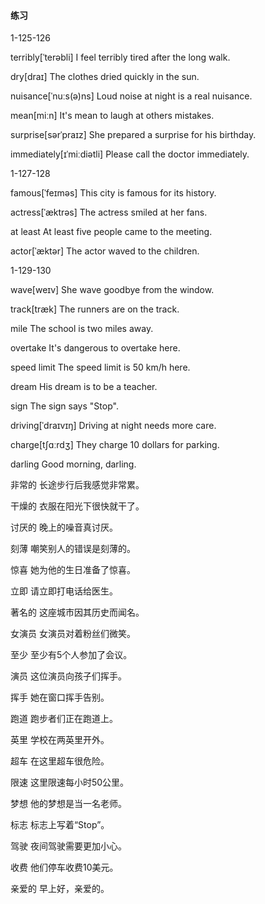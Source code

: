 #### 练习

1-125-126

terribly[ˈterəbli]	I feel terribly tired after the long walk.

dry[draɪ]	The clothes dried quickly in the sun.

nuisance[ˈnuːs(ə)ns]	Loud noise at night is a real nuisance.

mean[miːn]	It's mean to laugh at others mistakes.

surprise[sərˈpraɪz]	She prepared a surprise for his birthday.

immediately[ɪˈmiːdiətli]	Please call the doctor immediately.

1-127-128

famous[ˈfeɪməs]	This city is famous for its history.

actress[ˈæktrəs]	The actress smiled at her fans.

at least	At least five people came to the meeting.

actor[ˈæktər]	The actor waved to the children.

1-129-130

wave[weɪv]	She wave goodbye from the window.

track[træk]	The runners are on the track.

mile	The school is two miles away.

overtake	It's dangerous to overtake here.

speed limit	The speed limit is 50 km/h here.

dream	His dream is to be a teacher.

sign	The sign says "Stop".

driving[ˈdraɪvɪŋ]	Driving at night needs more care.

charge[tʃɑːrdʒ]	They charge 10 dollars for parking.

darling	Good morning, darling.





非常的	长途步行后我感觉非常累。

干燥的	衣服在阳光下很快就干了。

讨厌的	晚上的噪音真讨厌。

刻薄	嘲笑别人的错误是刻薄的。

惊喜	她为他的生日准备了惊喜。

立即	请立即打电话给医生。

著名的	这座城市因其历史而闻名。

女演员	女演员对着粉丝们微笑。

至少	至少有5个人参加了会议。

演员	这位演员向孩子们挥手。

挥手	她在窗口挥手告别。

跑道	跑步者们正在跑道上。

英里	学校在两英里开外。

超车	在这里超车很危险。

限速	这里限速每小时50公里。

梦想	他的梦想是当一名老师。

标志	标志上写着“Stop”。

驾驶	夜间驾驶需要更加小心。

收费	他们停车收费10美元。

亲爱的	早上好，亲爱的。